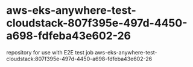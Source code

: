# aws-eks-anywhere-test-cloudstack-807f395e-497d-4450-a698-fdfeba43e602-26
repository for use with E2E test job aws-eks-anywhere-test-cloudstack:807f395e-497d-4450-a698-fdfeba43e602-26
